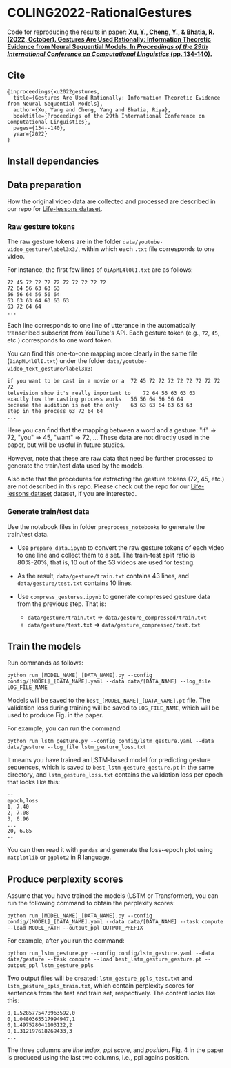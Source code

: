 # COLING2022-RationalGestures
Code for reproducing the results in paper: [**Xu, Y., Cheng, Y., & Bhatia, R. (2022, October). Gestures Are Used Rationally: Information Theoretic Evidence from Neural Sequential Models. In *Proceedings of the 29th International Conference on Computational Linguistics* (pp. 134-140).**](https://aclanthology.org/2022.coling-1.12/)

## Cite
```
@inproceedings{xu2022gestures,
  title={Gestures Are Used Rationally: Information Theoretic Evidence from Neural Sequential Models},
  author={Xu, Yang and Cheng, Yang and Bhatia, Riya},
  booktitle={Proceedings of the 29th International Conference on Computational Linguistics},
  pages={134--140},
  year={2022}
}
```

## Install dependancies

## Data preparation
How the original video data are collected and processed are described in our repo for [Life-lessons dataset](https://github.com/innerfirexy/Life-lessons).

### Raw gesture tokens
The raw gesture tokens are in the folder `data/youtube-video_gesture/label3x3/`, within which each `.txt` file corresponds to one video. 

For instance, the first few lines of `0iApML4l0lI.txt` are as follows:
```
72 45 72 72 72 72 72 72 72 72 72
72 64 56 63 63 63
56 56 64 56 56 64
63 63 63 64 63 63 63
63 72 64 64
...
```

Each line corresponds to one line of utterance in the automatically transcribed subscript from YouTube's API. Each gesture token (e.g., `72`, `45`, etc.) corresponds to one word token.

You can find this one-to-one mapping more clearly in the same file (`0iApML4l0lI.txt`) under the folder `data/youtube-video_text_gesture/label3x3`:
```
if you want to be cast in a movie or a	72 45 72 72 72 72 72 72 72 72 72
television show it's really important to	72 64 56 63 63 63
exactly how the casting process works	56 56 64 56 56 64
because the audition is not the only	63 63 63 64 63 63 63
step in the process	63 72 64 64
...
```
Here you can find that the mapping between a word and a gesture: "if" => 72, "you" => 45, "want" => 72, ... These data are not directly used in the paper, but will be useful in future studies. 

However, note that these are raw data that need be further processed to generate the train/test data used by the models. 

Also note that the procedures for extracting the gesture tokens (72, 45, etc.) are not described in this repo. Please check out the repo for our [Life-lessons dataset](https://github.com/innerfirexy/Life-lessons) dataset, if you are interested. 

### Generate train/test data
Use the notebook files in folder `preprocess_notebooks` to generate the train/test data.

- Use `prepare_data.ipynb` to convert the raw gesture tokens of each video to one line and collect them to a set. The train-test split ratio is 80%-20%, that is, 10 out of the 53 videos are used for testing.

- As the result, `data/gesture/train.txt` contains 43 lines, and `data/gesture/test.txt` contains 10 lines.

- Use `compress_gestures.ipynb` to generate compressed gesture data from the previous step. That is:
  - `data/gesture/train.txt` => `data/gesture_compressed/train.txt`
  - `data/gesture/test.txt` => `data/gesture_compressed/test.txt`


## Train the models
Run commands as follows:
```
python run_[MODEL_NAME]_[DATA_NAME].py --config config/[MODEL]_[DATA_NAME].yaml --data data/[DATA_NAME] --log_file LOG_FILE_NAME
```
Models will be saved to the `best_[MODEL_NAME]_[DATA_NAME].pt` file. The validation loss during training will be saved to `LOG_FILE_NAME`, which will be used to produce Fig. in the paper.

For example, you can run the command:
```
python run_lstm_gesture.py --config config/lstm_gesture.yaml --data data/gesture --log_file lstm_gesture_loss.txt
```
It means you have trained an LSTM-based model for predicting gesture sequences, which is saved to `best_lstm_gesture_gesture.pt` in the same directory, and `lstm_gesture_loss.txt` contains the validation loss per epoch that looks like this: 

```
--
epoch,loss
1, 7.40
2, 7.08
3, 6.96
...
20, 6.85
--
```

You can then read it with `pandas` and generate the loss~epoch plot using `matplotlib` or `ggplot2` in R language.

## Produce perplexity scores

Assume that you have trained the models (LSTM or Transformer), you can run the following command to obtain the perplexity scores:

```
python run_[MODEL_NAME]_[DATA_NAME].py --config config/[MODEL]_[DATA_NAME].yaml --data data/[DATA_NAME] --task compute --load MODEL_PATH --output_ppl OUTPUT_PREFIX
```

For example, after you run the command:
```
python run_lstm_gesture.py --config config/lstm_gesture.yaml --data data/gesture --task compute --load best_lstm_gesture_gesture.pt --output_ppl lstm_gesture_ppls
```

Two output files will be created: `lstm_gesture_ppls_test.txt` and `lstm_gesture_ppls_train.txt`, which contain perplexity scores for sentences from the test and train set, respectively. The content looks like this:
```
0,1.5285775478963592,0
0,1.0480365517994947,1
0,1.497528041103122,2
0,1.312197618269433,3
...
```
The three columns are *line index*, *ppl score*, and *position*. Fig. 4 in the paper is produced using the last two columns, i.e., ppl agains position. 

